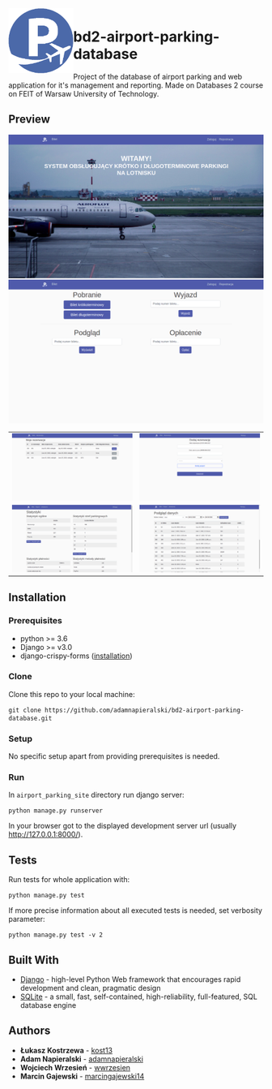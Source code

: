 <img align="left" src="https://github.com/adamnapieralski/bd2-airport-parking-database/blob/master/airport_parking_site/parking_app/static/parking_app/favicon.png" title="ParkingApp" alt="ParkingApp" width="128" height="128">

# bd2-airport-parking-database

Project of the database of airport parking and web application for it's management and reporting. Made on Databases 2 course on FEIT of Warsaw University of Technology.

## Preview
![Start page](doc/images/app.png "Start page")
![Tickets](doc/images/tickets.png "Tickets")

| | | 
:-------------------------:|:-------------------------:
![](doc/images/my_reservations.png "My reservations")  |  ![](doc/images/add_reservation.png "Add reservation")
![Reporting_1](doc/images/reporting_1.png "Reporting - stats") | ![Reporting2](doc/images/reporting_2.png "Reporting - detailed preview")

## Installation
### Prerequisites
- python >= 3.6
- Django >= v3.0
- django-crispy-forms ([installation](https://django-crispy-forms.readthedocs.io/en/latest/install.html#installing-django-crispy-forms))

### Clone
Clone this repo to your local machine:
```
git clone https://github.com/adamnapieralski/bd2-airport-parking-database.git
```

### Setup
No specific setup apart from providing prerequisites is needed.

### Run
In `airport_parking_site` directory run django server:
```
python manage.py runserver
```
In your browser got to the displayed development server url (usually http://127.0.0.1:8000/).

## Tests
Run tests for whole application with:
```
python manage.py test
```
If more precise information about all executed tests is needed, set verbosity parameter:
```
python manage.py test -v 2
```
## Built With
- [Django](https://www.djangoproject.com/) - high-level Python Web framework that encourages rapid development and clean, pragmatic design
- [SQLite](https://www.sqlite.org/index.html) - a small, fast, self-contained, high-reliability, full-featured, SQL database engine

## Authors
- **Łukasz Kostrzewa** - [kost13](https://github.com/kost13)
- **Adam Napieralski** - [adamnapieralski](https://github.com/adamnapieralski)
- **Wojciech Wrzesień** - [wwrzesien](https://github.com/wwrzesien)
- **Marcin Gajewski** - [marcingajewski14](https://github.com/marcingajewski14)
